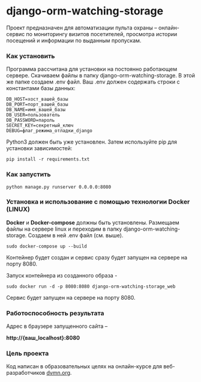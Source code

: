 # django-orm-watching-storage

Проект предназначен для автоматизации пульта охраны – онлайн-сервис по мониторингу визитов посетителей, просмотра истории посещений и информации по выданным пропускам.


### Как установить

Программа рассчитана для установки на постоянно работающем сервере.
Скачиваем файлы в папку django-orm-watching-storage. В этой же папке создаем .env файл. Ваш .env должен содержать строки с константами базы данных:

```
DB_HOST=хост_вашей_базы
DB_PORT=порт_вашей_базы
DB_NAME=имя_вашей_базы   
DB_USER=пользователь
DB_PASSWORD=пароль
SECRET_KEY=секретный_ключ
DEBUG=флаг_режима_отладки_django
```

Python3 должен быть уже установлен. Затем используйте pip для установки зависимостей:

```
pip install -r requirements.txt
```

### Как запустить

```
python manage.py runserver 0.0.0.0:8080
```

### Установка и использование с помощью технологии Docker (LINUX)

**Docker** и **Docker-compose** должны быть установлены.
Размещаем файлы на сервере linux и переходим в папку django-orm-watching-storage.
Создаем в ней .env файл (см. выше).

```
sudo docker-compose up --build
```
Контейнер будет создан и сервис сразу будет запущен на сервере на порту 8080.

Запуск контейнера из созданного образа -

```
sudo docker run -d -p 8080:8080 django-orm-watching-storage_web
```

Сервис будет запущен на сервере на порту 8080.

### Работоспособность результата

Адрес в браузере запущенного сайта –

**http://{ваш_localhost}:8080**

### Цель проекта

Код написан в образовательных целях на онлайн-курсе для веб-разработчиков [dvmn.org](https://dvmn.org/).
